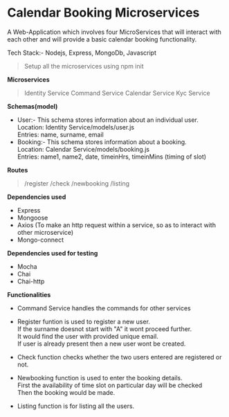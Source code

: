 # Calendar Booking Microservices
A Web-Application which involves four MicroServices that will interact with each other and will provide a basic calendar booking functionality.

Tech Stack:- Nodejs, Express, MongoDb, Javascript 

> Setup all the microservices using npm init

**Microservices**

> Identity Service 
> Command Service
> Calendar Service
> Kyc Service

**Schemas(model)**

- User:- This schema stores information about an individual user.<br>
  Location: Identity Service/models/user.js<br>
  Entries: name, surname, email<br>   
- Booking:- This schema stores information about a booking.<br>
  Location: Calendar Service/models/booking.js<br>
  Entries: name1, name2, date, timeinHrs, timeinMins (timing of slot)   
  
**Routes**

> /register
> /check
> /newbooking
> /listing

**Dependencies used**

- Express<br>
- Mongoose<br>
- Axios (To make an http request within a service, so as to interact with other microservice)<br>
- Mongo-connect

**Dependencies used for testing**

- Mocha<br>
- Chai<br>
- Chai-http<br>

**Functionalities**

- Command Service handles the commands for other services<br>

- Register funtion is used to register a new user.<br>
  If the surname doesnot start with "A" it wont proceed further.<br>
  It would find the user with provided unique email.<br>
  If user is already present then a new user wont be created.<br>

- Check function checks whether the two users entered are registered or not.<br>

- Newbooking function is used to enter the booking details.<br>
  First the availability of time slot on particular day will be checked<br>
  Then the booking would be made.<br>

- Listing function is for listing all the users.


